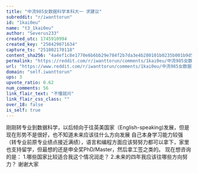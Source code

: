 ```yaml
---
title: "中流985女数据科学本科大一 求建议"
subreddit: "r/iwanttorun"
id: "1kai0eu"
name: "t3_1kai0eu"
author: "Severus233"
created_utc: 1745910994
created_key: "250429071634"
capture_ts: "251002170118"
content_sha256: "4a4ef1c8e1770e6b6bb29e784f2b7da3e4b280101b0235b001b9d550b535927d"
permalink: "https://reddit.com/r/iwanttorun/comments/1kai0eu/中流985女数据科学本科大一_求建议/"
url: "https://www.reddit.com/r/iwanttorun/comments/1kai0eu/中流985女数据科学本科大一_求建议/"
domain: "self.iwanttorun"
ups: 3
upvote_ratio: 0.62
num_comments: 56
link_flair_text: "不懂就问"
link_flair_css_class: ""
over_18: false
is_self: true
---
```


刚刚转专业到数据科学，以后倾向于往英美国家（English-speaking)发展，但是现在形势不是很好，也不知道未来应该往什么方向发展
自己本身学习能力较强（转专业前原专业绩点接近满绩），语言和编程方面应该努努力都可以拿下，家里也支持留学，但最想的还是申全奖PhD/Master，然后拿工签之类的。
现在想咨询的是： 1.哪些国家比较适合我这个情况润走？
2.未来的四年我应该往哪些方向努力？ 谢谢大家
